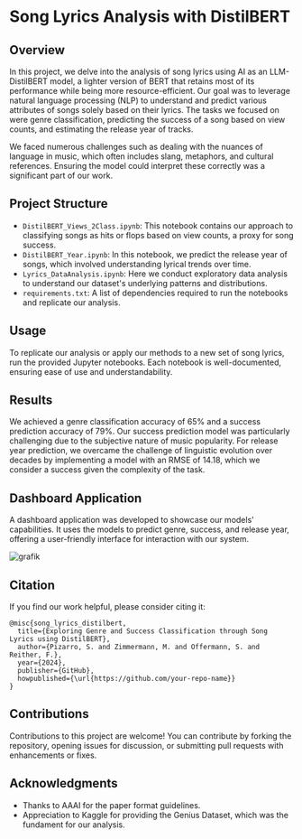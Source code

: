 # Song Lyrics Analysis with DistilBERT

## Overview

In this project, we delve into the analysis of song lyrics using AI as an LLM-DistilBERT model, a lighter version of BERT that retains most of its performance while being more resource-efficient. Our goal was to leverage natural language processing (NLP) to understand and predict various attributes of songs solely based on their lyrics. The tasks we focused on were genre classification, predicting the success of a song based on view counts, and estimating the release year of tracks.

We faced numerous challenges such as dealing with the nuances of language in music, which often includes slang, metaphors, and cultural references. Ensuring the model could interpret these correctly was a significant part of our work.

## Project Structure

- `DistilBERT_Views_2Class.ipynb`: This notebook contains our approach to classifying songs as hits or flops based on view counts, a proxy for song success.
- `DistilBERT_Year.ipynb`: In this notebook, we predict the release year of songs, which involved understanding lyrical trends over time.
- `Lyrics_DataAnalysis.ipynb`: Here we conduct exploratory data analysis to understand our dataset's underlying patterns and distributions.
- `requirements.txt`: A list of dependencies required to run the notebooks and replicate our analysis.

## Usage

To replicate our analysis or apply our methods to a new set of song lyrics, run the provided Jupyter notebooks. Each notebook is well-documented, ensuring ease of use and understandability.

## Results

We achieved a genre classification accuracy of 65% and a success prediction accuracy of 79%. Our success prediction model was particularly challenging due to the subjective nature of music popularity. For release year prediction, we overcame the challenge of linguistic evolution over decades by implementing a model with an RMSE of 14.18, which we consider a success given the complexity of the task.

## Dashboard Application

A dashboard application was developed to showcase our models' capabilities. It uses the models to predict genre, success, and release year, offering a user-friendly interface for interaction with our system.

![grafik](https://github.com/Servando-Pizarro/BERT-Songtext-Classification/assets/105354134/5edc548d-1c2c-4c57-9eda-9b7418c22800)


## Citation

If you find our work helpful, please consider citing it:

```
@misc{song_lyrics_distilbert,
  title={Exploring Genre and Success Classification through Song Lyrics using DistilBERT},
  author={Pizarro, S. and Zimmermann, M. and Offermann, S. and Reither, F.},
  year={2024},
  publisher={GitHub},
  howpublished={\url{https://github.com/your-repo-name}}
}
```

## Contributions

Contributions to this project are welcome! You can contribute by forking the repository, opening issues for discussion, or submitting pull requests with enhancements or fixes.

## Acknowledgments

- Thanks to AAAI for the paper format guidelines.
- Appreciation to Kaggle for providing the Genius Dataset, which was the fundament for our analysis.
